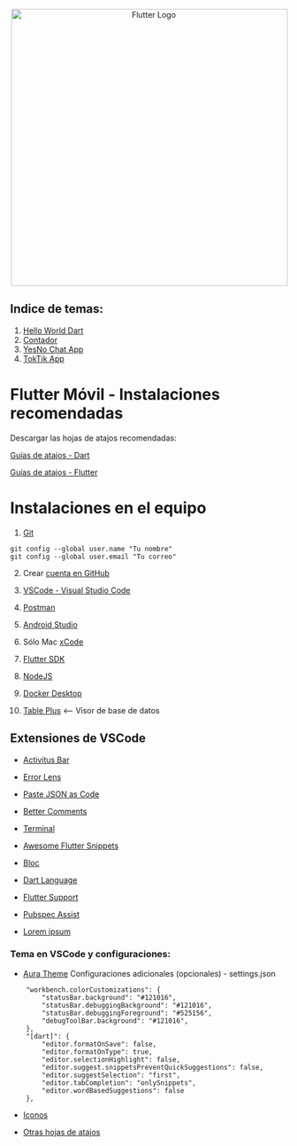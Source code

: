 <p align="center">
  <a href="https://docs.docker.com/" target="blank"><img src="https://storage.googleapis.com/cms-storage-bucket/6a07d8a62f4308d2b854.svg" width="500" alt="Flutter Logo" /></a>
</p>

## Indice de temas: 
1. [Hello World Dart](https://github.com/manuelsalinas-mx/Flutter-Projects/tree/main/01_dart_intro)
2. [Contador](https://github.com/manuelsalinas-mx/Flutter-Projects/tree/main/hello_world_app)
3. [YesNo Chat App](https://github.com/manuelsalinas-mx/Flutter-Projects/tree/main/yes_no_app)
4. [TokTik App](https://github.com/manuelsalinas-mx/Flutter-Projects/tree/main/tik_tok)
<!-- 
5. [Widgets app]()
6. [Riverpod - Menu y Temas]()
7. [Cinemapedia App]()
8. [Forms App - FlutterBloc y Cubits]()
9. [Push Y Local Notifications]()
10. [Riverpod App]()
-->

# Flutter Móvil - Instalaciones recomendadas

Descargar las hojas de atajos recomendadas:

[Guías de atajos - Dart ](https://github.com/manuelsalinas-mx/Flutter-Projects/files/13442031/dart-cheat-sheet.pdf)

[Guías de atajos - Flutter ](https://github.com/manuelsalinas-mx/Flutter-Projects/files/13442045/flutter-cheat-sheet.pdf)




# Instalaciones en el equipo

1. [Git](https://git-scm.com/)
``` 
git config --global user.name "Tu nombre"
git config --global user.email "Tu correo"
```
2. Crear [cuenta en GitHub](https://github.com/)

3. [VSCode - Visual Studio Code](https://code.visualstudio.com/)

4. [Postman](https://www.postman.com/downloads/)

5. [Android Studio](https://developer.android.com/studio)

6. Sólo Mac [xCode](https://apps.apple.com/ca/app/xcode/id497799835?mt=12)

7. [Flutter SDK](https://docs.flutter.dev/get-started/install)

8. [NodeJS](https://nodejs.org/en/)

9. [Docker Desktop](https://www.docker.com/)

10. [Table Plus](https://tableplus.com/) <-- Visor de base de datos


## Extensiones de VSCode

* [Activitus Bar](https://marketplace.visualstudio.com/items?itemName=Gruntfuggly.activitusbar)

* [Error Lens](https://marketplace.visualstudio.com/items?itemName=usernamehw.errorlens)

* [Paste JSON as Code](https://marketplace.visualstudio.com/items?itemName=quicktype.quicktype)

* [Better Comments](https://marketplace.visualstudio.com/items?itemName=aaron-bond.better-comments)

* [Terminal](https://marketplace.visualstudio.com/items?itemName=formulahendry.terminal)

* [Awesome Flutter Snippets](https://marketplace.visualstudio.com/items?itemName=Nash.awesome-flutter-snippets)

* [Bloc](https://marketplace.visualstudio.com/items?itemName=FelixAngelov.bloc)

* [Dart Language](https://marketplace.visualstudio.com/items?itemName=Dart-Code.dart-code)

* [Flutter Support](https://marketplace.visualstudio.com/items?itemName=Dart-Code.flutter)

* [Pubspec Assist](https://marketplace.visualstudio.com/items?itemName=jeroen-meijer.pubspec-assist)

* [Lorem ipsum](https://marketplace.visualstudio.com/items?itemName=Tyriar.lorem-ipsum)


### Tema en VSCode y configuraciones:

* [Aura Theme](https://marketplace.visualstudio.com/items?itemName=DaltonMenezes.aura-theme)
Configuraciones adicionales (opcionales) - settings.json
```
    "workbench.colorCustomizations": {
        "statusBar.background": "#121016",
        "statusBar.debuggingBackground": "#121016",
        "statusBar.debuggingForeground": "#525156",
        "debugToolBar.background": "#121016",
    },
    "[dart]": {
        "editor.formatOnSave": false,
        "editor.formatOnType": true,
        "editor.selectionHighlight": false,
        "editor.suggest.snippetsPreventQuickSuggestions": false,
        "editor.suggestSelection": "first",
        "editor.tabCompletion": "onlySnippets",
        "editor.wordBasedSuggestions": false
    },
```

* [Iconos](https://marketplace.visualstudio.com/items?itemName=PKief.material-icon-theme)

* [Otras hojas de atajos](https://cursos.devtalles.com/pages/mas-talento)
